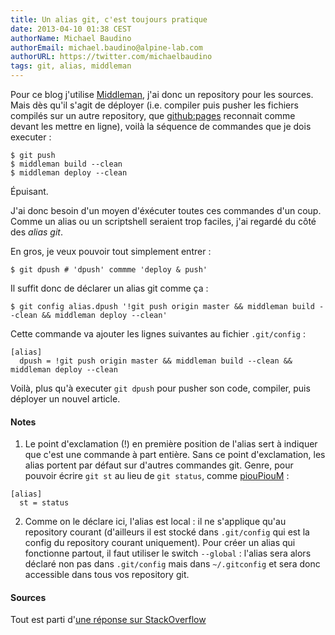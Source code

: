 ```yaml
---
title: Un alias git, c'est toujours pratique
date: 2013-04-10 01:38 CEST
authorName: Michael Baudino
authorEmail: michael.baudino@alpine-lab.com
authorURL: https://twitter.com/michaelbaudino
tags: git, alias, middleman
---
```


Pour ce blog j'utilise [Middleman](http://middlemanapp.com), j'ai donc un repository pour les sources. Mais dès qu'il s'agit de déployer (i.e. compiler puis pusher les fichiers compilés sur un autre repository, que [github:pages](http://pages.github.com) reconnait comme devant les mettre en ligne), voilà la séquence de commandes que je dois executer :
```shell
$ git push
$ middleman build --clean
$ middleman deploy --clean
```

Épuisant.

J'ai donc besoin d'un moyen d'éxécuter toutes ces commandes d'un coup. Comme un alias ou un scriptshell seraient trop faciles, j'ai regardé du côté des _alias git_.

En gros, je veux pouvoir tout simplement entrer :
```shell
$ git dpush # 'dpush' commme 'deploy & push'
```

Il suffit donc de déclarer un alias git comme ça :
```shell
$ git config alias.dpush '!git push origin master && middleman build --clean && middleman deploy --clean'
```

Cette commande va ajouter les lignes suivantes au fichier `.git/config` :
```
[alias]
  dpush = !git push origin master && middleman build --clean && middleman deploy --clean
```

Voilà, plus qu'à executer `git dpush` pour pusher son code, compiler, puis déployer un nouvel article.

#### Notes
1. Le point d'exclamation (!) en première position de l'alias sert à indiquer que c'est une commande à part entière. Sans ce point d'exclamation, les alias portent par défaut sur d'autres commandes git. Genre, pour pouvoir écrire `git st` au lieu de `git status`, comme [piouPiouM](http://pioupioum.fr/developpement/git-alias-productivite.html) :
```
[alias]
  st = status
```
2. Comme on le déclare ici, l'alias est local : il ne s'applique qu'au repository courant (d'ailleurs il est stocké dans `.git/config` qui est la config du repository courant uniquement). Pour créer un alias qui fonctionne partout, il faut utiliser le switch `--global` : l'alias sera alors déclaré non pas dans `.git/config` mais dans `~/.gitconfig` et sera donc accessible dans tous vos repository git.

#### Sources

Tout est parti d'[une réponse sur StackOverflow](http://stackoverflow.com/a/3466589)
